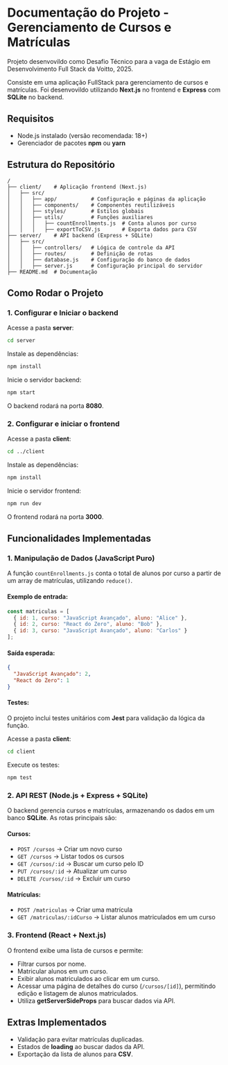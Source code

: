 # Documentação do Projeto - Gerenciamento de Cursos e Matrículas

Projeto desenvovildo como Desafio Técnico para a vaga de Estágio em Desenvolvimento Full Stack da Voitto, 2025.

Consiste em uma aplicação FullStack para gerenciamento de cursos e matrículas. Foi desenvovildo utilizando **Next.js** no frontend e **Express** com **SQLite** no backend.

## Requisitos

- Node.js instalado (versão recomendada: 18+)
- Gerenciador de pacotes **npm** ou **yarn**

## Estrutura do Repositório

```
/
├── client/    # Aplicação frontend (Next.js)
│   ├── src/
│   │   ├── app/           # Configuração e páginas da aplicação
│   │   ├── components/    # Componentes reutilizáveis
│   │   ├── styles/        # Estilos globais
│   │   ├── utils/         # Funções auxiliares
│   │   │   ├── countEnrollments.js  # Conta alunos por curso
│   │   │   ├── exportToCSV.js       # Exporta dados para CSV
├── server/    # API backend (Express + SQLite)
│   ├── src/
│   │   ├── controllers/   # Lógica de controle da API
│   │   ├── routes/        # Definição de rotas
│   │   ├── database.js    # Configuração do banco de dados
│   │   ├── server.js      # Configuração principal do servidor
├── README.md  # Documentação
```

## Como Rodar o Projeto

### 1. Configurar e Iniciar o backend

Acesse a pasta **server**:

```sh
cd server
```

Instale as dependências:

```sh
npm install
```

Inicie o servidor backend:

```sh
npm start
```

O backend rodará na porta **8080**.

### 2. Configurar e iniciar o frontend

Acesse a pasta **client**:

```sh
cd ../client
```

Instale as dependências:

```sh
npm install
```

Inicie o servidor frontend:

```sh
npm run dev
```

O frontend rodará na porta **3000**.

## Funcionalidades Implementadas

### 1. Manipulação de Dados (JavaScript Puro)

A função `countEnrollments.js` conta o total de alunos por curso a partir de um array de matrículas, utilizando `reduce()`.

#### Exemplo de entrada:

```js
const matriculas = [
  { id: 1, curso: "JavaScript Avançado", aluno: "Alice" },
  { id: 2, curso: "React do Zero", aluno: "Bob" },
  { id: 3, curso: "JavaScript Avançado", aluno: "Carlos" }
];
```

#### Saída esperada:

```json
{
  "JavaScript Avançado": 2,
  "React do Zero": 1
}
```

#### Testes:

O projeto inclui testes unitários com **Jest** para validação da lógica da função.

Acesse a pasta **client**:

```sh
cd client
```

Execute os testes:

```sh
npm test
```

### 2. API REST (Node.js + Express + SQLite)

O backend gerencia cursos e matrículas, armazenando os dados em um banco **SQLite**. As rotas principais são:

#### **Cursos:**

- `POST /cursos` → Criar um novo curso
- `GET /cursos` → Listar todos os cursos
- `GET /cursos/:id` → Buscar um curso pelo ID
- `PUT /cursos/:id` → Atualizar um curso
- `DELETE /cursos/:id` → Excluir um curso

#### **Matrículas:**

- `POST /matriculas` → Criar uma matrícula
- `GET /matriculas/:idCurso` → Listar alunos matriculados em um curso

### 3. Frontend (React + Next.js)

O frontend exibe uma lista de cursos e permite:

- Filtrar cursos por nome.
- Matricular alunos em um curso.
- Exibir alunos matriculados ao clicar em um curso.
- Acessar uma página de detalhes do curso (`/cursos/[id]`), permitindo edição e listagem de alunos matriculados.
- Utiliza **getServerSideProps** para buscar dados via API.

## Extras Implementados

- Validação para evitar matrículas duplicadas.
- Estados de **loading** ao buscar dados da API.
- Exportação da lista de alunos para **CSV**.